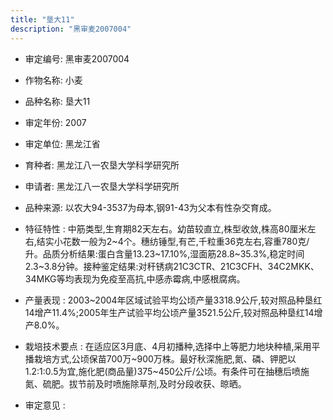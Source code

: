 ```yaml
---
title: "垦大11"
description: "黑审麦2007004"
---
```

* 审定编号:  黑审麦2007004

*  作物名称:  小麦

*  品种名称:  垦大11

*  审定年份:  2007

*  审定单位:  黑龙江省

* 育种者:  黑龙江八一农垦大学科学研究所

*  申请者:  黑龙江八一农垦大学科学研究所

*  品种来源:  以农大94-3537为母本,钢91-43为父本有性杂交育成。

*  特征特性 : 
中筋类型,生育期82天左右。幼苗较直立,株型收敛,株高80厘米左右,结实小花数一般为2~4个。穗纺锤型,有芒,千粒重36克左右,容重780克/升。品质分析结果:蛋白含量13.23~17.10%,湿面筋28.8~35.3%,稳定时间2.3~3.8分钟。接种鉴定结果:对秆锈病21C3CTR、21C3CFH、34C2MKK、34MKG等均表现为免疫至高抗,中感赤霉病,中感根腐病。
 
*  产量表现 : 
2003~2004年区域试验平均公顷产量3318.9公斤,较对照品种垦红14增产11.4%;2005年生产试验平均公顷产量3521.5公斤,较对照品种垦红14增产8.0%。

*  栽培技术要点 : 
在适应区3月底、4月初播种,选择中上等肥力地块种植,采用平播栽培方式,公顷保苗700万~900万株。最好秋深施肥,氮、磷、钾肥以1.2:1:0.5为宜,施化肥(商品量)375~450公斤/公顷。有条件可在抽穗后喷施氮、硫肥。拔节前及时喷施除草剂,及时分段收获、晾晒。

*  审定意见 : 

